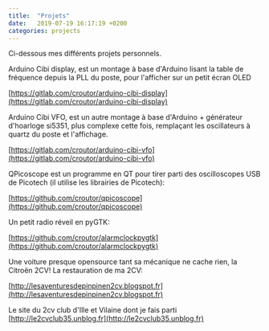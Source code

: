 ```yaml
---
title:  "Projets"
date:   2019-07-19 16:17:19 +0200
categories: projects
---
```

Ci-dessous mes différents projets personnels.

Arduino Cibi display, est un montage à base d'Arduino lisant la table de fréquence depuis la PLL du poste, pour l'afficher sur un petit écran OLED

[https://gitlab.com/croutor/arduino-cibi-display](https://gitlab.com/croutor/arduino-cibi-display)

Arduino Cibi VFO, est un autre montage à base d'Arduino + générateur d'hoarloge si5351, plus complexe cette fois, remplaçant les oscillateurs à quartz du poste et l'affichage.

[https://gitlab.com/croutor/arduino-cibi-vfo](https://gitlab.com/croutor/arduino-cibi-vfo)

QPicoscope est un programme en QT pour tirer parti des oscilloscopes USB de Picotech (il utilise les librairies de Picotech):

[https://github.com/croutor/qpicoscope](https://github.com/croutor/qpicoscope)

Un petit radio réveil en pyGTK:

[https://github.com/croutor/alarmclockpygtk](https://github.com/croutor/alarmclockpygtk)

Une voiture presque opensource tant sa mécanique ne cache rien, la Citroën 2CV! La restauration de ma 2CV:

[http://lesaventuresdepinpinen2cv.blogspot.fr](http://lesaventuresdepinpinen2cv.blogspot.fr)

Le site du 2cv club d'Ille et Vilaine dont je fais parti
[http://le2cvclub35.unblog.fr](http://le2cvclub35.unblog.fr)